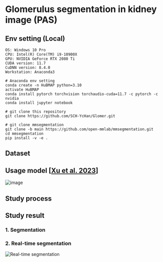# Glomerulus segmentation in kidney image (PAS)
## Env setting (Local)
```
OS: Windows 10 Pro
CPU: Intel(R) Core(TM) i9-10900X 
GPU: NVIDIA GeForce RTX 2080 Ti
CUDA version: 11.7
CuDNN version: 8.4.0
Workstation: Anaconda3
```
```
# Anaconda env setting
conda create -n HuBMAP python=3.10
activate HuBMAP
conda install pytorch torchvision torchaudio-cuda=11.7 -c pytorch -c nvidia
conda install jupyter notebook
```
```
# git clone this repository
git clone https://github.com/SCH-YcHan/Glomer.git 
```
```
# git clone mmsegmentation
git clone -b main https://github.com/open-mmlab/mmsegmentation.git
cd mmsegmentation
pip install -v -e .
```
## Dataset

## Usage model [[Xu et al. 2023](https://github.com/XuJiacong/PIDNet)]
![image](https://github.com/SCH-YcHan/Glomer/assets/113504815/fbe6d90a-cfec-4e2c-ae7b-cca9f61f7387)

## Study process

## Study result
### 1. Segmentation

### 2. Real-time segmentation
![Real-time segmentation](https://github.com/SCH-YcHan/Glomer/assets/113504815/e26e0efa-8ca7-4c79-b46c-52e58abde2e6)




